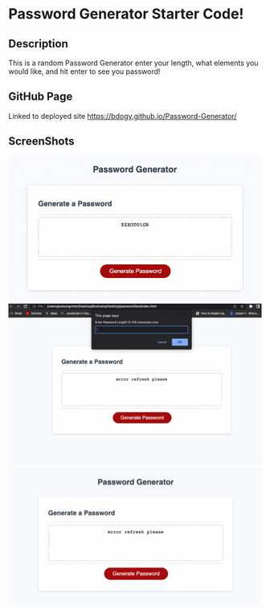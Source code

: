 # Password Generator Starter Code!

## Description
This is a random Password Generator enter your length, what elements you would like, and hit enter to see you password! 


## GitHub Page
Linked to deployed site
https://bdogy.github.io/Password-Generator/

## ScreenShots
<img src="ScreenShots1.png">
<img src="ScreenShots2.png">
<img src="ScreenShot3.png">
